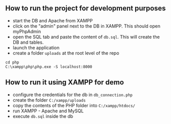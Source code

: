 ## How to run the project for development purposes
- start the DB and Apache from XAMPP
- click on the "admin" panel next to the DB in XAMPP. This should open myPhpAdmin
- open the SQL tab and paste the content of `db.sql`. This will create the DB and tables.
- launch the application
- create a folder `uploads` at the root level of the repo
```shell
cd php
C:\xampp\php\php.exe -S localhost:8000
```

## How to run it using XAMPP for demo
- configure the credentials for the db in `db_connection.php`
- create the folder `C:/xampp/uploads`
- copy the contents of the PHP folder into `C:/xampp/htdocs/`
- run XAMPP - Apache and MySQL
- execute `db.sql` inside the db

